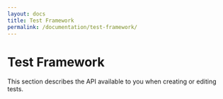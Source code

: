 ```yaml
---
layout: docs
title: Test Framework
permalink: /documentation/test-framework/
---
```

# Test Framework

This section describes the API available to you when creating or editing tests.